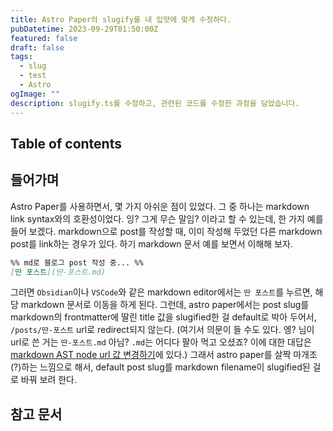 ```yaml
---
title: Astro Paper의 slugify를 내 입맛에 맞게 수정하다.
pubDatetime: 2023-09-29T01:50:00Z
featured: false
draft: false
tags:
  - slug
  - test
  - Astro
ogImage: ""
description: slugify.ts를 수정하고, 관련된 코드를 수정한 과정을 담았습니다.
---
```


## Table of contents

## 들어가며

Astro Paper를 사용하면서, 몇 가지 아쉬운 점이 있었다.
그 중 하나는 markdown link syntax와의 호환성이었다.
잉? 그게 무슨 말임? 이라고 할 수 있는데, 한 가지 예를 들어 보겠다.
markdown으로 post를 작성할 때, 이미 작성해 두었던 다른 markdown post를 link하는 경우가 있다.
하기 markdown 문서 예를 보면서 이해해 보자.

```markdown
%% md로 블로그 post 작성 중... %%
[딴 포스트](딴-포스트.md)
```

그러면 `Obsidian`이나 `VSCode`와 같은 markdown editor에서는 `딴 포스트`를 누르면, 해당 markdown 문서로 이동을 하게 된다.
그런데, astro paper에서는 post slug를 markdown의 frontmatter에 딸린 title 값을 slugified한 걸 default로 박아 두어서, `/posts/딴-포스트` url로 redirect되지 않는다. (여기서 의문이 들 수도 있다. 엥? 님이 url로 쓴 거는 `딴-포스트.md` 아님? `.md`는 어디다 팔아 먹고 오셨죠? 이에 대한 대답은 [markdown AST node url 값 변경하기](update-markdown-ast-node-url-value.md)에 있다.)
그래서 astro paper를 살짝 마개조(?)하는 느낌으로 해서, default post slug를 markdown filename이 slugified된 걸로 바꿔 보려 한다.

## 참고 문서
